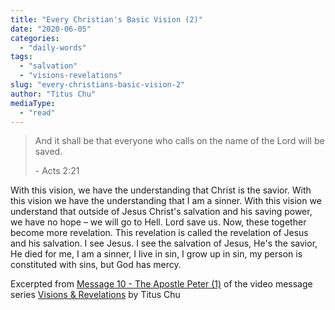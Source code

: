 ```yaml
---
title: "Every Christian's Basic Vision (2)"
date: "2020-06-05"
categories: 
  - "daily-words"
tags: 
  - "salvation"
  - "visions-revelations"
slug: "every-christians-basic-vision-2"
author: "Titus Chu"
mediaType: 
  - "read"
---
```


> And it shall be that everyone who calls on the name of the Lord will be saved.
> 
> \- Acts 2:21

With this vision, we have the understanding that Christ is the savior. With this vision we have the understanding that I am a sinner. With this vision we understand that outside of Jesus Christ's salvation and his saving power, we have no hope – we will go to Hell. Lord save us. Now, these together become more revelation. This revelation is called the revelation of Jesus and his salvation. I see Jesus. I see the salvation of Jesus, He's the savior, He died for me, I am a sinner, I live in sin, I grow up in sin, my person is constituted with sins, but God has mercy.

Excerpted from [Message 10 - The Apostle Peter (1)](https://youtu.be/UryQj7LsY8U?t=181) of the video message series [Visions & Revelations](http://english.thechurchincleveland.org/virtual-lords-day.html) by Titus Chu
